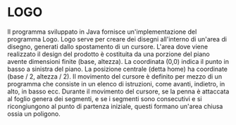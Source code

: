 # LOGO
Il programma sviluppato in Java fornisce un'implementazione del programma Logo.
Logo serve per creare dei disegni all'interno di un'area di disegno, generati dallo spostamento di un cursore.
L'area dove viene realizzato il design del prodotto è costituita da una porzione del piano avente dimensioni finite (base, altezza).
La coordinata (0,0) indica il punto in basso a sinistra del piano. La posizione centrale (detta home) ha coordinate (base / 2, altezza / 2).
Il movimento del cursore è definito per mezzo di un programma che consiste in un elenco di istruzioni, come avanti, indietro, in alto, in basso ecc. Durante il movimento del cursore, se la penna è attaccata al foglio genera dei segmenti, e se i segmenti sono consecutivi e si ricongiungono al punto di partenza iniziale, questi formano un'area chiusa ossia un poligono.
